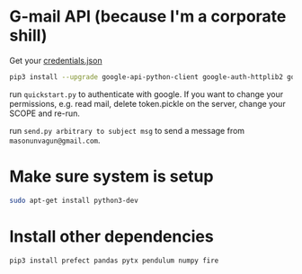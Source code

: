 # G-mail API (because I'm a corporate shill)
Get your [credentials.json](https://developers.google.com/gmail/api/quickstart/python)
```bash
pip3 install --upgrade google-api-python-client google-auth-httplib2 google-auth-oauthlib
```

run `quickstart.py` to authenticate with google. If you want to change your permissions, e.g. read mail, delete token.pickle on the server, change your SCOPE and re-run.

run `send.py arbitrary to subject msg` to send a message from `masonunvagun@gmail.com`.
# Make sure system is setup
```bash
sudo apt-get install python3-dev
```

# Install other dependencies
```bash
pip3 install prefect pandas pytx pendulum numpy fire
```
